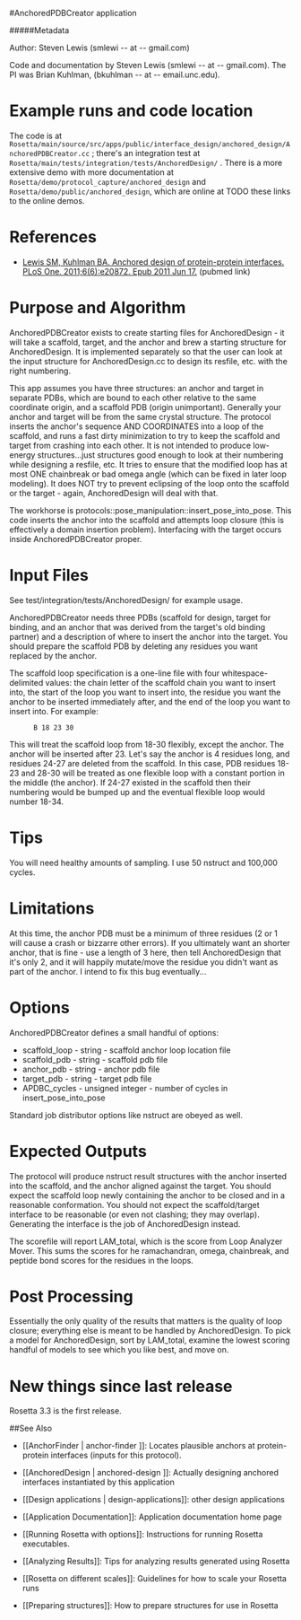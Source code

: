 #AnchoredPDBCreator application

#####Metadata

Author: Steven Lewis (smlewi -- at -- gmail.com)

Code and documentation by Steven Lewis (smlewi -- at -- gmail.com).
The PI was Brian Kuhlman, (bkuhlman -- at -- email.unc.edu).

Example runs and code location
============

The code is at `Rosetta/main/source/src/apps/public/interface_design/anchored_design/AnchoredPDBCreator.cc` ; there's an integration test at `Rosetta/main/tests/integration/tests/AnchoredDesign/` . There is a more extensive demo with more documentation at `Rosetta/demo/protocol_capture/anchored_design` and  `Rosetta/demo/public/anchored_design`, which are online at TODO these links to the online demos.

References
==========

-   [Lewis SM, Kuhlman BA. Anchored design of protein-protein interfaces. PLoS One. 2011;6(6):e20872. Epub 2011 Jun 17.](http://www.ncbi.nlm.nih.gov/pubmed/21698112) (pubmed link)

Purpose and Algorithm
=====================

AnchoredPDBCreator exists to create starting files for AnchoredDesign - it will take a scaffold, target, and the anchor and brew a starting structure for AnchoredDesign. It is implemented separately so that the user can look at the input structure for AnchoredDesign.cc to design its resfile, etc. with the right numbering.

This app assumes you have three structures: an anchor and target in separate PDBs, which are bound to each other relative to the same coordinate origin, and a scaffold PDB (origin unimportant). Generally your anchor and target will be from the same crystal structure. The protocol inserts the anchor's sequence AND COORDINATES into a loop of the scaffold, and runs a fast dirty minimization to try to keep the scaffold and target from crashing into each other. It is not intended to produce low-energy structures...just structures good enough to look at their numbering while designing a resfile, etc. It tries to ensure that the modified loop has at most ONE chainbreak or bad omega angle (which can be fixed in later loop modeling). It does NOT try to prevent eclipsing of the loop onto the scaffold or the target - again, AnchoredDesign will deal with that.

The workhorse is protocols::pose_manipulation::insert_pose_into_pose. This code inserts the anchor into the scaffold and attempts loop closure (this is effectively a domain insertion problem). Interfacing with the target occurs inside AnchoredPDBCreator proper.

Input Files
===========

See test/integration/tests/AnchoredDesign/ for example usage.

AnchoredPDBCreator needs three PDBs (scaffold for design, target for binding, and an anchor that was derived from the target's old binding partner) and a description of where to insert the anchor into the target. You should prepare the scaffold PDB by deleting any residues you want replaced by the anchor.

The scaffold loop specification is a one-line file with four whitespace-delimited values: the chain letter of the scaffold chain you want to insert into, the start of the loop you want to insert into, the residue you want the anchor to be inserted immediately after, and the end of the loop you want to insert into. For example:

`       B 18 23 30      `

This will treat the scaffold loop from 18-30 flexibly, except the anchor. The anchor will be inserted after 23. Let's say the anchor is 4 residues long, and residues 24-27 are deleted from the scaffold. In this case, PDB residues 18-23 and 28-30 will be treated as one flexible loop with a constant portion in the middle (the anchor). If 24-27 existed in the scaffold then their numbering would be bumped up and the eventual flexible loop would number 18-34.

Tips
====

You will need healthy amounts of sampling. I use 50 nstruct and 100,000 cycles.

Limitations
===========

At this time, the anchor PDB must be a minimum of three residues (2 or 1 will cause a crash or bizzarre other errors). If you ultimately want an shorter anchor, that is fine - use a length of 3 here, then tell AnchoredDesign that it's only 2, and it will happily mutate/move the residue you didn't want as part of the anchor. I intend to fix this bug eventually...

Options
=======

AnchoredPDBCreator defines a small handful of options:

-   scaffold_loop - string - scaffold anchor loop location file
-   scaffold_pdb - string - scaffold pdb file
-   anchor_pdb - string - anchor pdb file
-   target_pdb - string - target pdb file
-   APDBC_cycles - unsigned integer - number of cycles in insert_pose_into_pose

Standard job distributor options like nstruct are obeyed as well.

Expected Outputs
================

The protocol will produce nstruct result structures with the anchor inserted into the scaffold, and the anchor aligned against the target. You should expect the scaffold loop newly containing the anchor to be closed and in a reasonable conformation. You should not expect the scaffold/target interface to be reasonable (or even not clashing; they may overlap). Generating the interface is the job of AnchoredDesign instead.

The scorefile will report LAM_total, which is the score from Loop Analyzer Mover. This sums the scores for he ramachandran, omega, chainbreak, and peptide bond scores for the residues in the loops.

Post Processing
===============

Essentially the only quality of the results that matters is the quality of loop closure; everything else is meant to be handled by AnchoredDesign. To pick a model for AnchoredDesign, sort by LAM_total, examine the lowest scoring handful of models to see which you like best, and move on.

New things since last release
=============================

Rosetta 3.3 is the first release.

##See Also

* [[AnchorFinder | anchor-finder ]]: Locates plausible anchors at protein-protein interfaces (inputs for this protocol).
* [[AnchoredDesign | anchored-design ]]: Actually designing anchored interfaces instantiated by this application

* [[Design applications | design-applications]]: other design applications
* [[Application Documentation]]: Application documentation home page
* [[Running Rosetta with options]]: Instructions for running Rosetta executables.
* [[Analyzing Results]]: Tips for analyzing results generated using Rosetta
* [[Rosetta on different scales]]: Guidelines for how to scale your Rosetta runs
* [[Preparing structures]]: How to prepare structures for use in Rosetta

